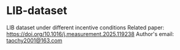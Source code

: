 # LIB-dataset
LIB dataset under different incentive conditions
Related paper: https://doi.org/10.1016/j.measurement.2025.119238
Author's email: taochy2001@163.com
